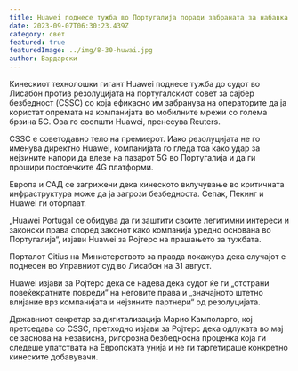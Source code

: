 ```yaml
---
title: Huawei поднесе тужба во Португалија поради забраната за набавка на опрема за 5G
date: 2023-09-07T06:30:23.439Z
category: свет
featured: true
featuredImage: ../img/8-30-huwai.jpg
author: Вардарски
---
```

Кинескиот технолошки гигант Huawei поднесе тужба до судот во Лисабон против резолуцијата на португалскиот совет за сајбер безбедност (CSSC) со која ефикасно им забранува на операторите да ја користат опремата на компанијата во мобилните мрежи со голема брзина 5G. Ова го соопшти Huawei, пренесува Reuters.

CSSC е советодавно тело на премиерот. Иако резолуцијата не го именува директно Huawei, компанијата го гледа тоа како удар за нејзините напори да влезе на пазарот 5G во Португалија и да ги прошири постоечките 4G платформи.

Европа и САД се загрижени дека кинеското вклучување во критичната инфраструктура може да ја загрози безбедноста. Сепак, Пекинг и Huawei ги отфрлаат.

„Huawei Portugal се обидува да ги заштити своите легитимни интереси и законски права според законот како компанија уредно основана во Португалија“, изјави Huawei за Ројтерс на прашањето за тужбата.

Порталот Citius на Министерството за правда покажува дека случајот е поднесен во Управниот суд во Лисабон на 31 август.

Huawei изјави за Ројтерс дека се надева дека судот ќе ги „отстрани повеќекратните повреди“ на неговите права и „значајното штетно влијание врз компанијата и нејзините партнери“ од резолуцијата.

Државниот секретар за дигитализација Марио Камполарго, кој претседава со CSSC, претходно изјави за Ројтерс дека одлуката во мај се заснова на независна, ригорозна безбедносна проценка која ги следеше упатствата на Европската унија и не ги таргетираше конкретно кинеските добавувачи.
